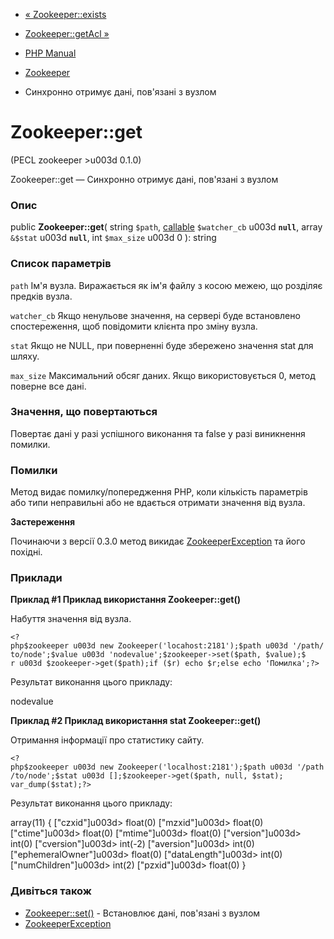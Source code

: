 - [« Zookeeper::exists](zookeeper.exists.md)
- [Zookeeper::getAcl »](zookeeper.getacl.md)

- [PHP Manual](index.md)
- [Zookeeper](class.zookeeper.md)
- Синхронно отримує дані, пов'язані з вузлом

# Zookeeper::get

(PECL zookeeper \>u003d 0.1.0)

Zookeeper::get — Синхронно отримує дані, пов'язані з вузлом

### Опис

public **Zookeeper::get**(
string `$path`,
[callable](language.types.callable.md) `$watcher_cb` u003d
**`null`**,
array `&$stat` u003d **`null`**,
int `$max_size` u003d 0
): string

### Список параметрів

`path`
Ім'я вузла. Виражається як ім'я файлу з косою межею, що розділяє предків
вузла.

`watcher_cb`
Якщо ненульове значення, на сервері буде встановлено спостереження, щоб
повідомити клієнта про зміну вузла.

`stat`
Якщо не NULL, при поверненні буде збережено значення stat для шляху.

`max_size`
Максимальний обсяг даних. Якщо використовується 0, метод поверне все
дані.

### Значення, що повертаються

Повертає дані у разі успішного виконання та false у разі
виникнення помилки.

### Помилки

Метод видає помилку/попередження PHP, коли кількість параметрів або
типи неправильні або не вдається отримати значення від вузла.

**Застереження**

Починаючи з версії 0.3.0 метод викидає
[ZookeeperException](class.zookeeperexception.md) та його похідні.

### Приклади

**Приклад #1 Приклад використання **Zookeeper::get()****

Набуття значення від вузла.

` <?php$zookeeper u003d new Zookeeper('locahost:2181');$path u003d '/path/to/node';$value u003d 'nodevalue';$zookeeper->set($path, $value);$ r u003d $zookeeper->get($path);if ($r) echo $r;else echo 'Помилка';?> `

Результат виконання цього прикладу:

nodevalue

**Приклад #2 Приклад використання stat **Zookeeper::get()****

Отримання інформації про статистику сайту.

` <?php$zookeeper u003d new Zookeeper('localhost:2181');$path u003d '/path/to/node';$stat u003d [];$zookeeper->get($path, null, $stat); var_dump($stat);?> `

Результат виконання цього прикладу:

array(11) {
["czxid"]u003d>
float(0)
["mzxid"]u003d>
float(0)
["ctime"]u003d>
float(0)
["mtime"]u003d>
float(0)
["version"]u003d>
int(0)
["cversion"]u003d>
int(-2)
["aversion"]u003d>
int(0)
["ephemeralOwner"]u003d>
float(0)
["dataLength"]u003d>
int(0)
["numChildren"]u003d>
int(2)
["pzxid"]u003d>
float(0)
}

### Дивіться також

- [Zookeeper::set()](zookeeper.set.md) - Встановлює дані,
пов'язані з вузлом
- [ZookeeperException](class.zookeeperexception.md)
